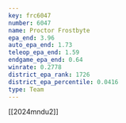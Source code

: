 ```yaml
---
key: frc6047
number: 6047
name: Proctor Frostbyte
epa_end: 3.96
auto_epa_end: 1.73
teleop_epa_end: 1.59
endgame_epa_end: 0.64
winrate: 0.2778
district_epa_rank: 1726
district_epa_percentile: 0.0416
type: Team
---
```

[[2024mndu2]]
